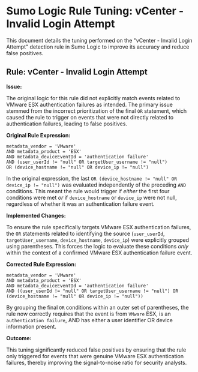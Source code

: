 # Sumo Logic Rule Tuning: vCenter - Invalid Login Attempt

This document details the tuning performed on the "vCenter - Invalid Login Attempt" detection rule in Sumo Logic to improve its accuracy and reduce false positives.

## Rule: vCenter - Invalid Login Attempt

**Issue:**

The original logic for this rule did not explicitly match events related to VMware ESX authentication failures as intended. The primary issue stemmed from the incorrect prioritization of the final `OR` statement, which caused the rule to trigger on events that were not directly related to authentication failures, leading to false positives.

**Original Rule Expression:**

```kql
metadata_vendor = 'VMware'
AND metadata_product = 'ESX'
AND metadata_deviceEventId = 'authentication failure'
AND (user_userId != "null" OR targetUser_username != "null")
OR (device_hostname != "null" OR device_ip != "null")
````

In the original expression, the last `OR (device_hostname != "null" OR device_ip != "null")` was evaluated independently of the preceding `AND` conditions. This meant the rule would trigger if *either* the first four conditions were met *or* if `device_hostname` or `device_ip` were not null, regardless of whether it was an authentication failure event.

**Implemented Changes:**

To ensure the rule specifically targets VMware ESX authentication failures, the `OR` statements related to identifying the source (`user_userId`, `targetUser_username`, `device_hostname`, `device_ip`) were explicitly grouped using parentheses. This forces the logic to evaluate these conditions *only* within the context of a confirmed VMware ESX authentication failure event.

**Corrected Rule Expression:**

```kql
metadata_vendor = 'VMware'
AND metadata_product = 'ESX'
AND metadata_deviceEventId = 'authentication failure'
AND ((user_userId != "null" OR targetUser_username != "null") OR (device_hostname != "null" OR device_ip != "null"))
```

By grouping the final `OR` conditions within an outer set of parentheses, the rule now correctly requires that the event is from `VMware` ESX, is an `authentication failure`, AND has either a user identifier OR device information present.

**Outcome:**

This tuning significantly reduced false positives by ensuring that the rule only triggered for events that were genuine VMware ESX authentication failures, thereby improving the signal-to-noise ratio for security analysts.
